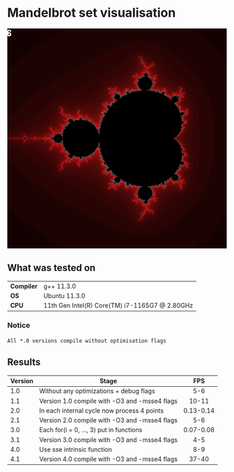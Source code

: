 # Mandelbrot set visualisation #

![Mandelbrot set](/Output/MandelbrotImage.png)


## What was tested on
 |||
-------------------|-
**Compiler**           | g++ 11.3.0 
**OS**                 | Ubuntu 11.3.0 
**CPU**                | 11th Gen Intel(R) Core(TM) i7-1165G7 @ 2.80GHz

### Notice ##
    All *.0 versions compile without optimisation flags

## Results ##
Version | Stage                                          | FPS   
--------|------------------------------------------------|:-----:
1.0     | Without any optimizations + debug flags        | 5-6
1.1     | Version 1.0 compile with -O3 and -msse4 flags  | 10-11
2.0     | In each internal cycle now process 4 points    | 0.13-0.14
2.1     | Version 2.0 compile with -O3 and -msse4 flags  | 5-6
3.0     | Each for(i = 0, ..., 3) put in functions       | 0.07-0.08
3.1     | Version 3.0 compile with -O3 and -msse4 flags  | 4-5
4.0     | Use sse intrinsic function                     | 8-9 
4.1     | Version 4.0 compile with -O3 and -msse4 flags  | 37-40